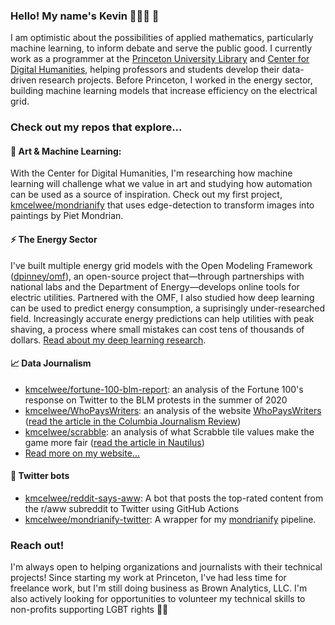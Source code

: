 ### Hello! My name's Kevin 👨🏻‍💻 🐢

I am optimistic about the possibilities of applied mathematics, particularly machine learning, to inform debate and serve the public good. I currently work as a programmer at the [Princeton University Library](https://github.com/pulibrary/) and [Center for Digital Humanities](https://github.com/CDH-Princeton/), helping professors and students develop their data-driven research projects. Before Princeton, I worked in the energy sector, building machine learning models that increase efficiency on the electrical grid.

### Check out my repos that explore...

#### 🎨 Art & Machine Learning:

With the Center for Digital Humanities, I'm researching how machine learning will challenge what we value in art and studying how automation can be used as a source of inspiration. Check out my first project, [kmcelwee/mondrianify](https://github.com/kmcelwee/mondrianify) that uses edge-detection to transform images into paintings by Piet Mondrian.

#### ⚡ The Energy Sector

I've built multiple energy grid models with the Open Modeling Framework ([dpinney/omf](https://github.com/dpinney/omf)), an open-source project that—through partnerships with national labs and the Department of Energy—develops online tools for electric utilities. Partnered with the OMF, I also studied how deep learning can be used to predict energy consumption, a suprisingly under-researched field. Increasingly accurate energy predictions can help utilities with peak shaving, a process where small mistakes can cost tens of thousands of dollars. [Read about my deep learning research](https://brownanalytics.com/energy_forecasting/).


#### 📈 Data Journalism
- [kmcelwee/fortune-100-blm-report](https://kmcelwee.github.io/fortune-100-blm-report/site/): an analysis of the Fortune 100's response on Twitter to the BLM protests in the summer of 2020
- [kmcelwee/WhoPaysWriters](https://github.com/kmcelwee/WhoPaysWriters): an analysis of the website [WhoPaysWriters](http://whopayswriters.com/#/results) ([read the article in the Columbia Journalism Review](https://www.cjr.org/business_of_news/where-to-pitch-data-who-pays-writers.php))
- [kmcelwee/scrabble](https://github.com/kmcelwee/scrabble): an analysis of what Scrabble tile values make the game more fair ([read the article in Nautilus](http://nautil.us/issue/67/reboot/does-scrabble-need-to-be-fixed))
- [Read more on my website...](https://www.brownanalytics.com/)

#### 🤖 Twitter bots
- [kmcelwee/reddit-says-aww](https://github.com/kmcelwee/reddit-says-aww): A bot that posts the top-rated content from the r/aww subreddit to Twitter using GitHub Actions
- [kmcelwee/mondrianify-twitter](https://github.com/kmcelwee/mondrianify-twitter): A wrapper for my [mondrianify](https://github.com/kmcelwee/mondrianify) pipeline.

### Reach out!
I'm always open to helping organizations and journalists with their technical projects! Since starting my work at Princeton, I've had less time for freelance work, but I'm still doing business as Brown Analytics, LLC. I'm also actively looking for opportunities to volunteer my technical skills to non-profits supporting LGBT rights 🏳️‍🌈 
